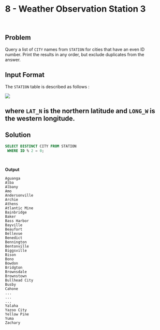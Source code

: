 # 8 - Weather Observation Station 3
<br>

## Problem

Query a list of `CITY` names from `STATION` for cities that have an even ID number. Print the results in any order, but exclude duplicates from the answer.


## Input Format

The `STATION` table is described as follows :

![](https://s3.amazonaws.com/hr-challenge-images/9336/1449345840-5f0a551030-Station.jpg)

where `LAT_N` is the northern latitude and `LONG_W` is the western longitude.
---

## Solution


```SQL
SELECT DISTINCT CITY FROM STATION
 WHERE ID % 2 = 0;
```

<br>

**Output**

```
Aguanga
Alba
Albany
Amo
Andersonville
Archie
Athens
Atlantic Mine
Bainbridge
Baker
Bass Harbor
Bayville
Beaufort
Bellevue
Benedict
Bennington
Bentonville
Biggsville
Bison
Bono
Bowdon
Bridgton
Brownsdale
Brownstown
Bullhead City
Busby
Cahone
...
...
...
Yalaha
Yazoo City
Yellow Pine
Yuma
Zachary
```
